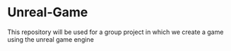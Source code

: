 # Unreal-Game
This repository will be used for a group project in which we create a game using the unreal game engine
